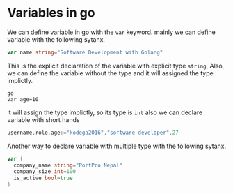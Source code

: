# Variables in go

We can define variable in go with the `var` keyword. mainly we can define variable with the following sytanx.

```go
var name string="Software Development with Golang"
```

This is the explicit declaration of the variable with explicit type `string`,
Also, we can define the variable without the type and it will assigned the type implictly.

```
go
var age=10
```

it will assign the type implictly, so its type is `int`
also we can declare variable with short hands

```go
username,role,age:="kodega2016","software developer",27
```

Another way to declare variable with multiple type with the following sytanx.

```go
var (
  company_name string="PortPro Nepal"
  company_size int=100
  is_active bool=true
)
```
